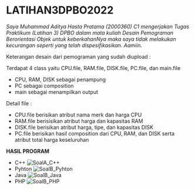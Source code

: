 # LATIHAN3DPBO2022

*Saya Muhammad Aditya Hasta Pratama (2000360) C1 mengerjakan Tugas Praktikum (Latihan 3) DPBO dalam mata kuliah Desain Pemograman Berorientasi Objek untuk keberkahanNya maka saya tidak melakukan kecurangan seperti yang telah dispesifikasikan. Aamiin.*

Keterangan desain dari pemograman yang sudah diupload :

Terdapat 4 class yaitu CPU.file, RAM.file, DISK.file, PC.file, dan main.file
- CPU, RAM, DISK sebagai penampung
- PC sebagai composition
- main sebagai menampilkan output

Detail file :
- CPU.file berisikan atribut nama merk dan harga CPU
- RAM.file berisisikan atribut harga dan kapasitas RAM
- DISK.file berisikan atribut harga, tipe, dan kapasitas DISK
- PC.file berisikan hasil composition dari CPU, RAM, dan DISK serta atribut total harga keseluruhan

**HASIL PROGRAM**
- C++
![SoalA_C++](https://user-images.githubusercontent.com/99590350/155501555-59248edf-d7b3-49bb-8178-98ffcb3940ed.jpeg)
- Pyhton
![SoalB_Pyhton](https://user-images.githubusercontent.com/99590350/155501602-cadf8e12-1caa-41f0-a3d9-3df728dd2ad7.jpeg)
- Java
![SoalB_Java](https://user-images.githubusercontent.com/99590350/155501663-e44ba8c1-3d5b-480f-88ba-27e584bd1926.jpeg)
- PHP
![SoalB_PHP](https://user-images.githubusercontent.com/99590350/155501692-4699a180-aa9a-4ebd-a5dc-107a79c0eaa6.jpeg)
